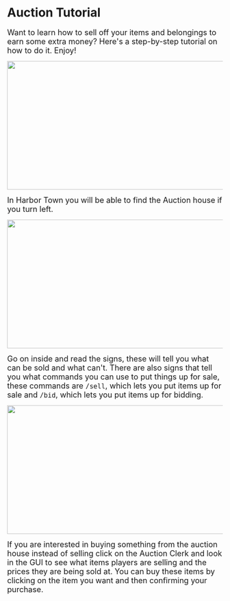 # Auction Tutorial

<font size=4>Want to learn how to sell off your items and belongings to earn some extra money? Here's a step-by-step tutorial on how to do it. Enjoy!</font>

<p align=center><img src="https://s3.amazonaws.com/files.enjin.com/765924/modules/forum/attachments/Auction1_1614778752.png"
     width="600"
     height="300"></p>

<font size=4>In Harbor Town you will be able to find the Auction house if you turn left.</font>

<p align=center><img src="https://s3.amazonaws.com/files.enjin.com/765924/modules/forum/attachments/Auction2_1614778753.png"
     width="600"
     height="300"></p>

<font size=4>Go on inside and read the signs, these will tell you what can be sold and what can't. There are also signs that tell you what commands you can use to put things up for sale, these commands are <code>/sell</code>, which lets you put items up for sale and <code>/bid</code>, which lets you put items up for bidding.</font>

<p align=center><img src="https://s3.amazonaws.com/files.enjin.com/765924/modules/forum/attachments/Auction3_1614778753.png"
     width="600"
     height="300"></p>

<font size=4>If you are interested in buying something from the auction house instead of selling click on the Auction Clerk and look in the GUI to see what items players are selling and the prices they are being sold at. You can buy these items by clicking on the item you want and then confirming your purchase.</font>